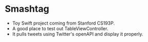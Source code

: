 # Smashtag
* Toy Swift project coming from Stanford CS193P.
* A good place to test out TableViewController.
* It pulls tweets using Twitter's openAPI and display it properly.
